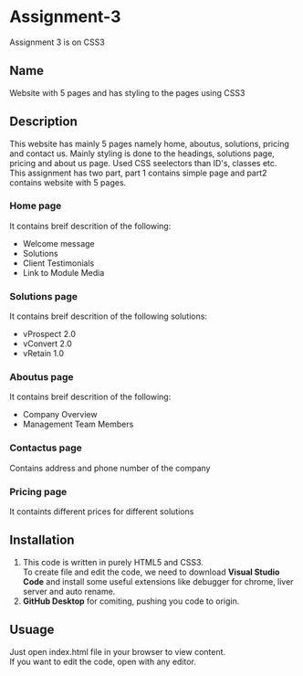 # Assignment-3
 Assignment 3 is on CSS3



## Name
Website with 5 pages and has styling to the pages using CSS3

## Description

This website has mainly 5 pages namely home, aboutus, solutions, pricing and contact us. Mainly styling is done to the headings, solutions page, pricing and about us page. Used CSS seelectors than ID's, classes etc.  
This assignment has two part, part 1 contains simple page and part2 contains website with 5 pages.
### Home page
It contains breif descrition of the following:  
* Welcome message
* Solutions
* Client Testimonials
* Link to Module Media

### Solutions page
It contains breif descrition of the following solutions:  
* vProspect 2.0
* vConvert 2.0
* vRetain 1.0

### Aboutus page
It contains breif descrition of the following:  
* Company Overview
* Management Team Members

### Contactus page
Contains address and phone number of the company

### Pricing page
It containts different prices for different solutions

## Installation
1. This code is written in purely HTML5 and CSS3.  
To create file and edit the code, we need to download **Visual Studio Code** and install some useful extensions like debugger for chrome, liver server and auto rename.
2. **GitHub Desktop** for comiting, pushing you code to origin.

## Usuage
Just open index.html file in your browser to view content.  
If you want to edit the code, open with any editor.

